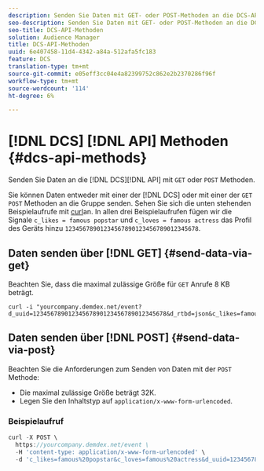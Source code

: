 ```yaml
---
description: Senden Sie Daten mit GET- oder POST-Methoden an die DCS-API.
seo-description: Senden Sie Daten mit GET- oder POST-Methoden an die DCS-API.
seo-title: DCS-API-Methoden
solution: Audience Manager
title: DCS-API-Methoden
uuid: 6e407458-11d4-4342-a84a-512afa5fc183
feature: DCS
translation-type: tm+mt
source-git-commit: e05eff3cc04e4a82399752c862e2b2370286f96f
workflow-type: tm+mt
source-wordcount: '114'
ht-degree: 6%

---
```



# [!DNL DCS] [!DNL API] Methoden {#dcs-api-methods}

Senden Sie Daten an die [!DNL DCS][!DNL API] mit `GET` oder `POST` Methoden.

Sie können Daten entweder mit einer der [!DNL DCS] oder mit einer der `GET` `POST` Methoden an die Gruppe senden. Sehen Sie sich die unten stehenden Beispielaufrufe mit [curl](https://curl.haxx.se/)an. In allen drei Beispielaufrufen fügen wir die Signale `c_likes = famous popstar` und `c_loves = famous actress` das Profil des Geräts hinzu `12345678901234567890123456789012345678`.

## Daten senden über [!DNL GET] {#send-data-via-get}

Beachten Sie, dass die maximal zulässige Größe für `GET` Anrufe 8 KB beträgt.

```
curl -i "yourcompany.demdex.net/event?d_uuid=12345678901234567890123456789012345678&d_rtbd=json&c_likes=famous%20popstar&c_loves=famous%20actress"
```

## Daten senden über [!DNL POST] {#send-data-via-post}

Beachten Sie die Anforderungen zum Senden von Daten mit der `POST` Methode:

* Die maximal zulässige Größe beträgt 32K.
* Legen Sie den Inhaltstyp auf `application/x-www-form-urlencoded`.

### Beispielaufruf

```js
curl -X POST \
  https://yourcompany.demdex.net/event \
  -H 'content-type: application/x-www-form-urlencoded' \
  -d 'c_likes=famous%20popstar&c_loves=famous%20actress&d_uuid=12345678901234567890123456789012345678'
```

